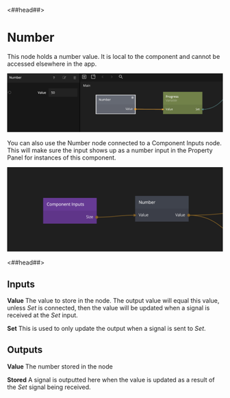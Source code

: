 <##head##>

# Number

This node holds a <span class="ndl-data">number</span> value. It is local to the component and cannot be accessed elsewhere in the app.

<div class="ndl-images">
    <img src="/nodes/data/number-1.png" class="ndl-image large"></img>
</div>

You can also use the <span class="ndl-node">Number</span> node connected to a <span class="ndl-node">Component Inputs</span> node. This will make sure the input shows up as a <span class="ndl-data">number</span> input in the Property Panel for instances of this component.

<div class="ndl-images">
    <img src="/nodes/data/number-2.png" class="ndl-image large"></img>
</div>

<##head##>

## Inputs

**Value**
The value to store in the node. The output value will equal this value, unless _Set_ is connected, then the value will be updated when a signal is received at the _Set_ input.

**Set**
This is used to only update the output when a signal is sent to _Set_.

## Outputs

**Value**
The number stored in the node

**Stored**
A signal is outputted here when the value is updated as a result of the _Set_ signal being received.
